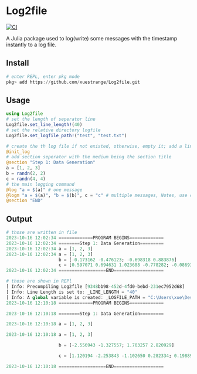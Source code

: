 # Log2file
[![CI](https://github.com/xuestrange/Log2file/actions/workflows/CI.yml/badge.svg?branch=main&event=status)](https://github.com/xuestrange/Log2file/actions/workflows/CI.yml)


A Julia package used to log(write) some messages with the timestamp instantly to a log file.

## Install
```Julia
# enter REPL, enter pkg mode
pkg> add https://github.com/xuestrange/Log2file.git
```
## Usage
``` Julia
using Log2file
# set the length of seperator line
Log2file.set_line_length!(40)
# set the relative directory logfile
Log2file.set_logfile_path!("test", "test.txt")

# create the th log file if not existed, otherwise, empty it; add a line of program begins
@init_log
# add section seperator with the medium being the section title
@section "Step 1: Data Generation"
a = [1, 2, 3]
b = randn(2, 2)
c = randn(4, 4)
# the main logging command
@log "a = $(a)" # one message
@logm "a = $(a)", "b = $(b)", c = "c" # multiple messages, Notes, use commas to seperate messsages instead of spaces.
@section "END"
```
## Output
``` Julia
# those are written in file
2023-10-16 12:02:34 =============PROGRAM BEGINS=============
2023-10-16 12:02:34 ========Step 1: Data Generation=========
2023-10-16 12:02:34 a = [1, 2, 3]
2023-10-16 12:02:34 a = [1, 2, 3]
                    b = [-0.173162 -0.476123; -0.698318 0.883876]
                    c = [0.597071 0.694631 1.023688 -0.778282; -0.086931 -0.177356 -0.371605 -0.291219; -0.353727 -1.477285 1.060820 -2.593262; -1.240470 -0.466444 -1.224540 0.792663]
2023-10-16 12:02:34 ==================END===================
```
``` Julia
# those are shown in REPl
[ Info: Precompiling Log2file [9348bb98-452d-4fd0-bebd-231ec7952d68]
[ Info: Line Length is set to: _LINE_LENGTH = "40"
[ Info: A global variable is created: _LOGFILE_PATH = "C:\Users\xue\Desktop\Log2file\test\test.txt"
2023-10-16 12:10:18 =============PROGRAM BEGINS=============

2023-10-16 12:10:18 ========Step 1: Data Generation=========

2023-10-16 12:10:18 a = [1, 2, 3]

2023-10-16 12:10:18 a = [1, 2, 3]

                    b = [-2.556943 -1.327557; 1.703257 2.820929]

                    c = [1.120194 -2.253843 -1.102650 0.282334; 0.198890 -0.215330 1.583031 0.485346; -0.070324 1.378542 1.146269 -0.736364; -0.135249 0.044350 0.485680 0.581215]

2023-10-16 12:10:18 ==================END===================
```


